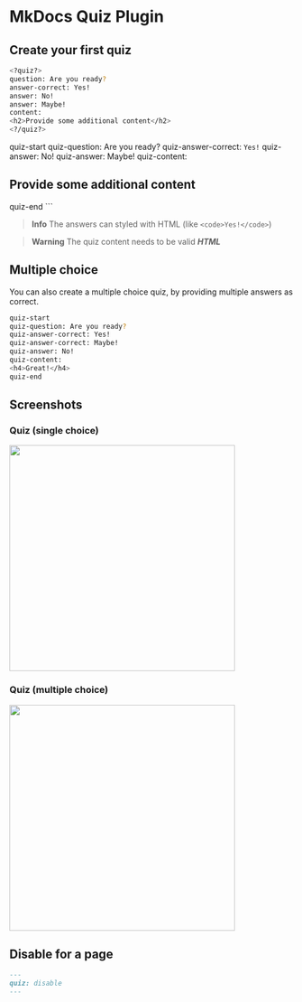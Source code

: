 # MkDocs Quiz Plugin

## Create your first quiz

```bash
<?quiz?>
question: Are you ready?
answer-correct: Yes!
answer: No!
answer: Maybe!
content:
<h2>Provide some additional content</h2>
<?/quiz?>
```

quiz-start
quiz-question: Are you ready?
quiz-answer-correct: <code>Yes!</code>
quiz-answer: No!
quiz-answer: Maybe!
quiz-content:

<h2>Provide some additional content</h2>
quiz-end
```

> **Info** The answers can styled with HTML (like `<code>Yes!</code>`)

> **Warning** The quiz content needs to be valid **_HTML_**

## Multiple choice

You can also create a multiple choice quiz, by providing multiple answers as correct.

```bash
quiz-start
quiz-question: Are you ready?
quiz-answer-correct: Yes!
quiz-answer-correct: Maybe!
quiz-answer: No!
quiz-content:
<h4>Great!</h4>
quiz-end
```

## Screenshots

### Quiz (single choice)

<img src="assets/images/quiz.png" width="400rem">

### Quiz (multiple choice)

<img src="assets/images/quiz-multi.png" width="400rem">

## Disable for a page

```markdown
---
quiz: disable
---
```
